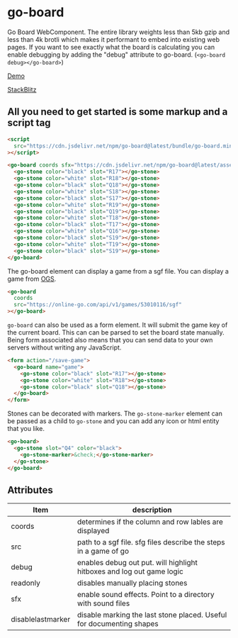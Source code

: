 # go-board

Go Board WebComponent. The entire library weights less than 5kb gzip and less than 4k brotli which makes it performant to embed into existing web pages. If you want to see exactly what the board is calculating you can enable debugging by adding the "debug" attribute to go-board. (`<go-board debug></go-board>`)

[Demo](https://go-viewer.web.app?coords&sfx)

[StackBlitz](https://stackblitz.com/edit/go-board-demo?file=index.html)

## All you need to get started is some markup and a script tag

```HTML
<script
  src="https://cdn.jsdelivr.net/npm/go-board@latest/bundle/go-board.min.js"
></script>

<go-board coords sfx="https://cdn.jsdelivr.net/npm/go-board@latest/assets/sfx">
  <go-stone color="black" slot="R17"></go-stone>
  <go-stone color="white" slot="R18"></go-stone>
  <go-stone color="black" slot="Q18"></go-stone>
  <go-stone color="white" slot="S18"></go-stone>
  <go-stone color="black" slot="S17"></go-stone>
  <go-stone color="white" slot="R19"></go-stone>
  <go-stone color="black" slot="Q19"></go-stone>
  <go-stone color="white" slot="T18"></go-stone>
  <go-stone color="black" slot="T17"></go-stone>
  <go-stone color="white" slot="Q16"></go-stone>
  <go-stone color="black" slot="S19"></go-stone>
  <go-stone color="white" slot="T19"></go-stone>
  <go-stone color="black" slot="S19"></go-stone>
</go-board>
```

The go-board element can display a game from a sgf file. You can display a game from [OGS](https://online-go.com).

```html
<go-board
  coords
  src="https://online-go.com/api/v1/games/53010116/sgf"
></go-board>
```

`go-board` can also be used as a form element. It will submit the game key of the current board. This can can be parsed to set the board state manually.
Being form associated also means that you can send data to your own servers without writing any JavaScript.

```html
<form action="/save-game">
  <go-board name="game">
    <go-stone color="black" slot="R17"></go-stone>
    <go-stone color="white" slot="R18"></go-stone>
    <go-stone color="black" slot="Q18"></go-stone>
  </go-board>
</form>
```

Stones can be decorated with markers. The `go-stone-marker` element can be passed as a child to `go-stone` and you can add any icon or html entity that you like.

```html
<go-board>
  <go-stone slot="Q4" color="black">
    <go-stone-marker>&check;</go-stone-marker>
  </go-stone>
</go-board>
```

## Attributes

| Item              | description                                                           |
| ----------------- | --------------------------------------------------------------------- |
| coords            | determines if the column and row lables are displayed                 |
| src               | path to a sgf file. sfg files describe the steps in a game of go      |
| debug             | enables debug out put. will highlight hitboxes and log out game logic |
| readonly          | disables manually placing stones                                      |
| sfx               | enable sound effects. Point to a directory with sound files           |
| disablelastmarker | disable marking the last stone placed. Useful for documenting shapes  |
